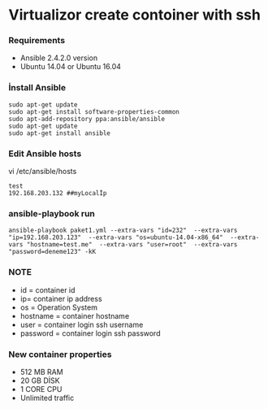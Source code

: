 # Virtualizor create contoiner with ssh


### Requirements

* Ansible 2.4.2.0 version 
* Ubuntu 14.04 or Ubuntu 16.04

### İnstall Ansible

```
sudo apt-get update
sudo apt-get install software-properties-common
sudo apt-add-repository ppa:ansible/ansible
sudo apt-get update
sudo apt-get install ansible
```

### Edit Ansible hosts

vi /etc/ansible/hosts

```
test
192.168.203.132 ##myLocalİp
```

### ansible-playbook run

```
ansible-playbook paket1.yml --extra-vars "id=232"  --extra-vars "ip=192.168.203.123"  --extra-vars "os=ubuntu-14.04-x86_64"  --extra-vars "hostname=test.me"  --extra-vars "user=root"  --extra-vars "password=deneme123" -kK
```

### NOTE

* id = container id
* ip= container ip address
* os = Operation System
* hostname = container hostname
* user = container login  ssh username
* password = container login  ssh password

### New container properties 
* 512 MB RAM
* 20 GB DİSK
* 1 CORE CPU
* Unlimited traffic
